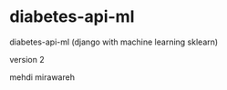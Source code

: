 # diabetes-api-ml
diabetes-api-ml (django with machine learning sklearn)



version 2

mehdi mirawareh